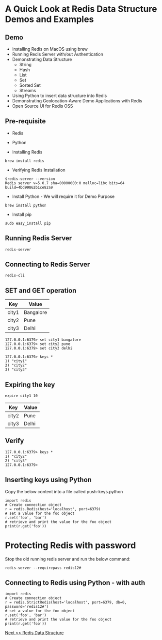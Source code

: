 # A Quick Look at Redis Data Structure Demos and Examples


## Demo #

- Installing Redis on MacOS using brew
- Running Redis Server with/out Authentication
- Demonstrating Data Structure
  - String 
  - Hash 
  - List 
  - Set 
  - Sorted Set 
  - Streams  
- Using Python to insert data structure into Redis
- Demonstrating Geolocation-Aware Demo Applications with Redis
- Open Source UI for Redis OSS
  


## Pre-requisite

- Redis
- Python


- Installing Redis

```
brew install redis
```

- Verifying Redis Installation

```
$redis-server --version
Redis server v=5.0.7 sha=00000000:0 malloc=libc bits=64 build=4bd99862b1ce82a9
```


- Install Python - We will require it for Demo Purpose

```
brew install python
```

- Install pip

```
sudo easy_install pip
```

## Running Redis Server

```
redis-server
```

## Connecting to Redis Server

```
redis-cli 
```

## SET and GET operation


| Key     | Value      |
| ------- | ---------- |
| city1   | Bangalore  |
| city2   | Pune       |
| city3   | Delhi      |

```
127.0.0.1:6379> set city1 bangalore
127.0.0.1:6379> set city2 pune
127.0.0.1:6379> set city3 delhi
```

```
127.0.0.1:6379> keys *
1) "city1"
2) "city2"
3) "city3"
```

## Expiring the key



```
expire city1 10
```

| Key     | Value      |
| ------- | ---------- |
| city2   | Pune       |
| city3   | Delhi      |



## Verify

```
127.0.0.1:6379> keys *
1) "city2"
2) "city3"
127.0.0.1:6379>
```

## Inserting keys using Python

Copy the below content into a file called push-keys.python

```
import redis
# Create connection object
r = redis.Redis(host='localhost', port=6379)
# set a value for the foo object
r.set('foo', 'bar')
# retrieve and print the value for the foo object
print(r.get('foo'))
```


# Protecting Redis with password

Stop the old running redis server and run the below command:

```
redis-server --requirepass redis12#
```

## Connecting to Redis using Python - with auth

```
import redis
# Create connection object
r = redis.StrictRedis(host='localhost', port=6379, db=0, password='redis12#')
# set a value for the foo object
r.set('foo', 'bar')
# retrieve and print the value for the foo object
print(r.get('foo'))
```

[Next >> Redis Data Structure](https://github.com/ajeetraina/redis/blob/master/os/mac/datastructure/string/README.md)


